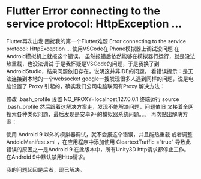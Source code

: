 # Flutter Error connecting to the service protocol: HttpException ...
Flutter再次出发
困扰我的第一个Flutter难题
Error connecting to the service protocol: HttpException ...
使用VSCode在iPhone模拟器上调试没问题
在Android模拟机上就报这个错误。
虽然报错后依然能够在模拟器行运行，就是没法热重载，也没法调试
于是我怀疑是VSCode的问题，于是我换了到AndroidStudio，结果问题依旧存在，说明这并非IDE的问题。
看错误提示：是无法连接到本地的一个websocket
google一搜发现很多人遇到同样的问题，说是电脑设置了 Proxy 引起的，确实我们公司电脑联网有Proxy
解决方法：

修改 .bash_profile 设置 NO_PROXY=localhost,127.0.0.1
终端运行 source .bash_profile
然后跟着这解决方案走，发现不能解决问题，问题依旧
又接着全网搜索各种类似问题，最后发现是安卓9+的模拟器系统问题。。。
再次贴出解决方案：

使用 Android 9 以外的模拟器调试，就不会报这个错误，并且能热重载
或者调整 AndoidManifest.xml ，在应用程序中添加使用 CleartextTraffic =“true”
导致此错误的原因之一是Android 9.在此版本中，所有Unity3D http请求都停止工作。
在Android 9中默认禁用Http请求。

我的问题起因是后者，现已解决。